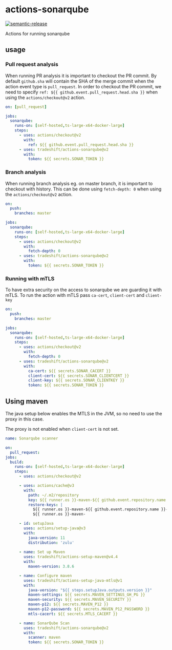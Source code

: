 # actions-sonarqube

[![semantic-release](https://img.shields.io/badge/%20%20%F0%9F%93%A6%F0%9F%9A%80-semantic--release-e10079.svg)](https://github.com/semantic-release/semantic-release)

Actions for running sonarqube

## usage

### Pull request analysis

When running PR analysis it is important to checkout the PR commit. By default
`github.sha` will contain the SHA of the merge commit when the action event
type is `pull_request`. In order to checkout the PR commit, we need to specify
`ref: ${{ github.event.pull_request.head.sha }}` when using the
`actions/checkout@v2` action.

```yaml
on: [pull_request]

jobs:
  sonarqube:
    runs-on: [self-hosted,ts-large-x64-docker-large]
    steps:
      - uses: actions/checkout@v2
        with:
          ref: ${{ github.event.pull_request.head.sha }}
      - uses: tradeshift/actions-sonarqube@v2
        with:
          token: ${{ secrets.SONAR_TOKEN }}
```

### Branch analysis

When running branch analysis eg. on master branch, it is important to
checkout with history. This can be done using `fetch-depth: 0` when using
the `actions/checkout@v2` action.

```yaml
on:
  push:
    branches: master

jobs:
  sonarqube:
    runs-on: [self-hosted,ts-large-x64-docker-large]
    steps:
      - uses: actions/checkout@v2
        with:
          fetch-depth: 0
      - uses: tradeshift/actions-sonarqube@v2
        with:
          token: ${{ secrets.SONAR_TOKEN }}
```

### Running with mTLS

To have extra security on the access to sonarqube we are guarding it with mTLS. To run the action with mTLS pass `ca-cert`, `client-cert` and `client-key`

```yaml
on:
  push:
    branches: master

jobs:
  sonarqube:
    runs-on: [self-hosted,ts-large-x64-docker-large]
    steps:
      - uses: actions/checkout@v2
        with:
          fetch-depth: 0
      - uses: tradeshift/actions-sonarqube@v2
        with:
          ca-cert: ${{ secrets.SONAR_CACERT }}
          client-cert: ${{ secrets.SONAR_CLIENTCERT }}
          client-key: ${{ secrets.SONAR_CLIENTKEY }}
          token: ${{ secrets.SONAR_TOKEN }}
```

## Using maven

The java setup below enables the MTLS in the JVM, so no need to use the proxy in this case.

The proxy is not enabled when `client-cert` is not set.

```yaml
name: Sonarqube scanner

on:
  pull_request:
jobs:
  build:
    runs-on: [self-hosted,ts-large-x64-docker-large]
    steps:
      - uses: actions/checkout@v2

      - uses: actions/cache@v3
        with:
          path: ~/.m2/repository
          key: ${{ runner.os }}-maven-${{ github.event.repository.name }}-${{ hashFiles('**/pom.xml') }}
          restore-keys: |
            ${{ runner.os }}-maven-${{ github.event.repository.name }}-
            ${{ runner.os }}-maven-

      - id: setupJava
        uses: actions/setup-java@v3
        with:
          java-version: 11
          distribution: 'zulu'
          
      - name: Set up Maven
        uses: tradeshift/actions-setup-maven@v4.4
        with:
          maven-version: 3.8.6

      - name: Configure maven
        uses: tradeshift/actions-setup-java-mtls@v1
        with:
          java-version: "${{ steps.setupJava.outputs.version }}"
          maven-settings: ${{ secrets.MAVEN_SETTINGS_GH_PG }}
          maven-security: ${{ secrets.MAVEN_SECURITY }}
          maven-p12: ${{ secrets.MAVEN_P12 }}
          maven-p12-password: ${{ secrets.MAVEN_P12_PASSWORD }}
          mtls-cacert: ${{ secrets.MTLS_CACERT }}

      - name: SonarQube Scan
        uses: tradeshift/actions-sonarqube@v2
        with:
          scanner: maven
          token: ${{ secrets.SONAR_TOKEN }}
```

